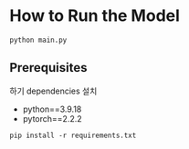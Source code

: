 # How to Run the Model

```
python main.py
```

## Prerequisites

하기 dependencies 설치

- python==3.9.18
- pytorch==2.2.2
```
pip install -r requirements.txt 
```
